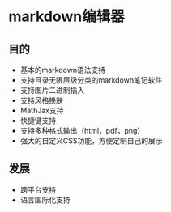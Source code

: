 # markdown编辑器

## 目的
- 基本的markdown语法支持
- 支持目录无限层级分类的markdown笔记软件
- 支持图片二进制插入
- 支持风格换肤
- MathJax支持
- 快捷键支持
- 支持多种格式输出（html，pdf，png）
- 强大的自定义CSS功能，方便定制自己的展示

## 发展
- 跨平台支持
- 语言国际化支持